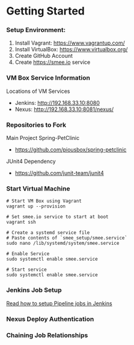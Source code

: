 # Getting Started

### Setup Environment:

1. Install Vagrant: https://www.vagrantup.com/
2. Install VirtualBox: https://www.virtualbox.org/
3. Create GitHub Account
4. Create https://smee.io service

### VM Box Service Information

Locations of VM Services
- Jenkins: http://192.168.33.10:8080
- Nexus: http://192.168.33.10:8081/nexus/

### Repositories to Fork

Main Project Spring-PetClinic
- https://github.com/piousbox/spring-petclinic

JUnit4 Dependency
- https://github.com/junit-team/junit4

### Start Virtual Machine

```SHELL
# Start VM Box using Vagrant
vagrant up --provision

# Set smee.io service to start at boot
vagrant ssh

# Create a systemd service file
# Paste contents of `smee_setup/smee.service`
sudo nano /lib/systemd/system/smee.service

# Enable Service
sudo systemctl enable smee.service

# Start service
sudo systemctl enable smee.service
```

### Jenkins Job Setup

[Read how to setup Pipeline jobs in Jenkins](jenkins.md)

### Nexus Deploy Authentication

### Chaining Job Relationships

